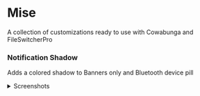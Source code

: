 # Mise

A collection of customizations ready to use with Cowabunga and FileSwitcherPro

### Notification Shadow

Adds a colored shadow to Banners only and Bluetooth device pill

<details><summary>Screenshots</summary>

|                                Light Mode                                |                                Dark Mode                                |
| :----------------------------------------------------------------------: | :---------------------------------------------------------------------: |
| ![](</Images/Notification%20Shadow/Notification%20Shadow%20(Light).png>) | ![](</Images/Notification%20Shadow/Notification%20Shadow%20(Dark).png>) |
|                                                                          |                                                                         |

</details>
